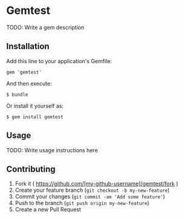 # Gemtest

TODO: Write a gem description

## Installation

Add this line to your application's Gemfile:

    gem 'gemtest'

And then execute:

    $ bundle

Or install it yourself as:

    $ gem install gemtest

## Usage

TODO: Write usage instructions here

## Contributing

1. Fork it ( https://github.com/[my-github-username]/gemtest/fork )
2. Create your feature branch (`git checkout -b my-new-feature`)
3. Commit your changes (`git commit -am 'Add some feature'`)
4. Push to the branch (`git push origin my-new-feature`)
5. Create a new Pull Request
